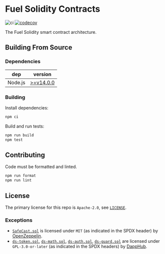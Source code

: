 # Fuel Solidity Contracts

<!-- Disable markdownlint for long lines. -->
<!-- markdownlint-disable-file MD013 -->

![ci](https://github.com/fuellabs/fuel-v2-contracts/workflows/Node.js%20Tests%20and%20Coverage/badge.svg?branch=master)
[![codecov](https://codecov.io/gh/fuellabs/fuel-v2-contracts/branch/master/graph/badge.svg?token=FVXeaaBA3d)](https://codecov.io/gh/fuellabs/fuel-v2-contracts)

The Fuel Solidity smart contract architecture.

## Building From Source

### Dependencies

| dep     | version                                                  |
| ------- | -------------------------------------------------------- |
| Node.js | [>=v14.0.0](https://nodejs.org/en/blog/release/v14.0.0/) |

### Building

Install dependencies:

```sh
npm ci
```

Build and run tests:

```sh
npm run build
npm test
```

## Contributing

Code must be formatted and linted.

```sh
npm run format
npm run lint
```

## License

The primary license for this repo is `Apache-2.0`, see [`LICENSE`](./LICENSE).

### Exceptions

- [`SafeCast.sol`](./contracts/vendor/openzeppelin/SafeCast.sol) is licensed under `MIT` (as indicated in the SPDX header) by [OpenZeppelin](https://github.com/OpenZeppelin/openzeppelin-contracts).
- [`ds-token.sol`](./contracts/vendor/ds/ds-token.sol), [`ds-math.sol`](./contracts/vendor/ds/ds-math.sol), [`ds-auth.sol`](./contracts/vendor/ds/ds-auth.sol), [`ds-guard.sol`](./contracts/vendor/ds/ds-guard.sol) are licensed under `GPL-3.0-or-later` (as indicated in the SPDX headers) by [DappHub](https://github.com/dapphub).
